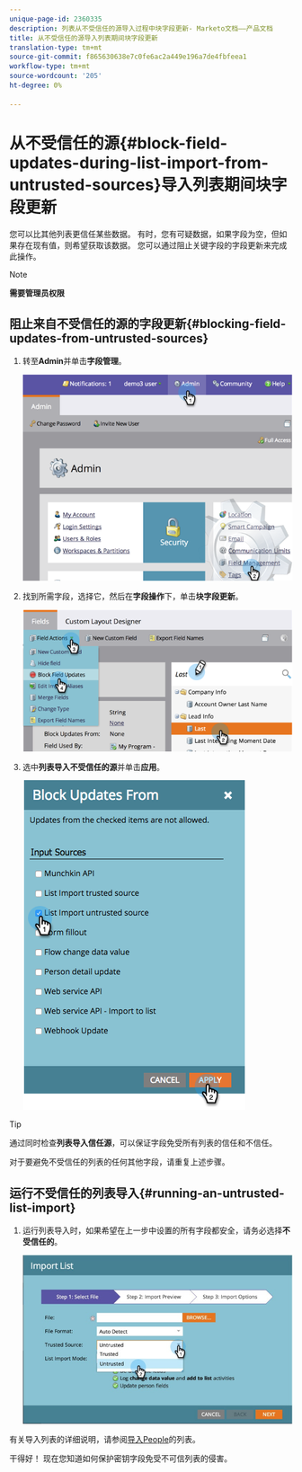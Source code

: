 ```yaml
---
unique-page-id: 2360335
description: 列表从不受信任的源导入过程中块字段更新- Marketo文档——产品文档
title: 从不受信任的源导入列表期间块字段更新
translation-type: tm+mt
source-git-commit: f865630638e7c0fe6ac2a449e196a7de4fbfeea1
workflow-type: tm+mt
source-wordcount: '205'
ht-degree: 0%

---
```



# 从不受信任的源{#block-field-updates-during-list-import-from-untrusted-sources}导入列表期间块字段更新

您可以比其他列表更信任某些数据。 有时，您有可疑数据，如果字段为空，但如果存在现有值，则希望获取该数据。 您可以通过阻止关键字段的字段更新来完成此操作。

>[!NOTE]
>
>**需要管理员权限**

## 阻止来自不受信任的源的字段更新{#blocking-field-updates-from-untrusted-sources}

1. 转至&#x200B;**Admin**&#x200B;并单击&#x200B;**字段管理**。

   ![](assets/image2014-9-19-9-3a38-3a38.png)

1. 找到所需字段，选择它，然后在&#x200B;**字段操作**&#x200B;下，单击&#x200B;**块字段更新**。

   ![](assets/image2014-9-19-9-3a39-3a40.png)

1. 选中&#x200B;**列表导入不受信任的源**&#x200B;并单击&#x200B;**应用**。

   ![](assets/blockupdates.png)

>[!TIP]
>
>通过同时检查&#x200B;**列表导入信任源**，可以保证字段免受所有列表的信任和不信任。

对于要避免不受信任的列表的任何其他字段，请重复上述步骤。

## 运行不受信任的列表导入{#running-an-untrusted-list-import}

1. 运行列表导入时，如果希望在上一步中设置的所有字段都安全，请务必选择&#x200B;**不受信任的**。

   ![](assets/importpersondetails.jpg)

有关导入列表的详细说明，请参阅[导入People](/help/marketo/getting-started/quick-wins/import-a-list-of-people.md)的列表。

干得好！ 现在您知道如何保护密钥字段免受不可信列表的侵害。
